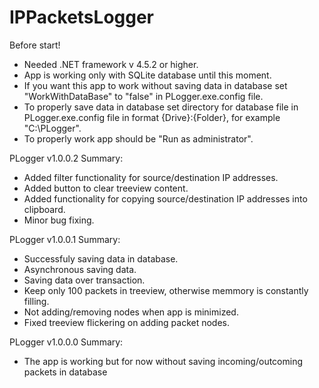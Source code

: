 # IPPacketsLogger

Before start!
 - Needed .NET framework v 4.5.2 or higher.
 - App is working only with SQLite database until this moment.
 - If you want this app to work without saving data in database set "WorkWithDataBase" to "false" in PLogger.exe.config file.
 - To properly save data in database set directory for database file in PLogger.exe.config file in format {Drive}:\{Folder}, for example "C:\PLogger".
 - To properly work app should be "Run as administrator".

PLogger v1.0.0.2
Summary:
 - Added filter functionality for source/destination IP addresses.
 - Added button to clear treeview content.
 - Added functionality for copying source/destination IP addresses into clipboard.
 - Minor bug fixing.
 
PLogger v1.0.0.1
Summary:
 - Successfuly saving data in database.
 - Asynchronous saving data.
 - Saving data over transaction.
 - Keep only 100 packets in treeview, otherwise memmory is constantly filling.
 - Not adding/removing nodes when app is minimized. 
 - Fixed treeview flickering on adding packet nodes.
 
PLogger v1.0.0.0
Summary:
 - The app is working but for now without saving incoming/outcoming packets in database
